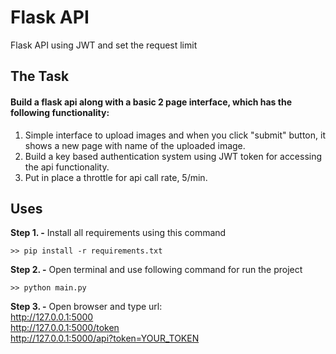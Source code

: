 # Flask API
Flask API using JWT and set the request limit

## The Task
#### Build a flask api along with a basic 2 page interface, which has the following functionality: 
1. Simple interface to upload images and when you click "submit" button, it shows a new page with name of the uploaded image.
2. Build a key based authentication system using JWT token for accessing the api functionality.
3. Put in place a throttle for api call rate, 5/min.


## Uses

**Step 1. -** Install all requirements using this command
```Batchfile
>> pip install -r requirements.txt
```

**Step 2. -** Open terminal and use following command for run the project<br>
```Batchfile
>> python main.py
```

**Step 3. -** Open browser and type url:<br>
http://127.0.0.1:5000<br>
http://127.0.0.1:5000/token<br>
http://127.0.0.1:5000/api?token=YOUR_TOKEN<br>
